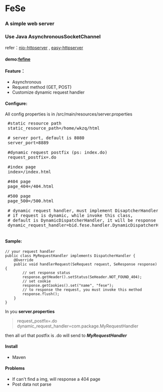 # FeSe
### A simple web server 
### Use Java AsynchronousSocketChannel
refer：[nio-httpserver](https://github.com/shenedu/nio-httpserver)
 , [easy-httpserver](https://github.com/NotBadPad/easy-httpserver) 
 
 #### demo:[fefine](http://fefine.xyz)
 #### Feature：
 * Asynchronous
 * Request method (GET, POST)
 * Customize dynamic request handler
 #### Configure:
 All config properties is in /src/main/resources/server.properties
 <pre>
 #static resource path
 static_resource_path=/home/wkzq/html
 
 # server port, default is 8080
 server_port=8889
 
 #dynamic request postfix (ps: index.do)
 request_postfix=.do
 
 #index page
 index=/index.html
 
 #404 page
 page_404=/404.html
 
 #500 page
 page_500=/500.html
 
 # dynamic request handler, must implement DisaptcherHandler, 
 # if request is dynamic, while invoke this class,
 # default is DynamicDispatcherHandler, it will be response 404 NotFound
 dynamic_request_handler=bid.fese.handler.DynamicDispatcherHandler
 </pre>
 #### Sample:
 ~~~~
 // your request handler
 public class MyRequestHandler implements DispatcherHandler {
     @Override
     public void handlerRequest(SeRequest request, SeResponse response) {
         // set response status
         response.getHeader().setStatus(SeHeader.NOT_FOUND_404);
         // set cookie
         response.getCookies().set("name", "fese");
         // to response the request, you must invoke this method
         response.flush();
     }
 }
 ~~~~
 In you **server.properties**
 > request_postfix=.do <br>
 > dynamic_request_handler=com.package.MyRequestHandler <br>
 
 then all url that postfix is .do will send to ***MyRequestHandler***
 #### Install
 * Maven
 
 #### Problems
 * If can't find a img, will response a 404 page
 * Post data not parse